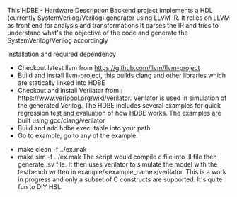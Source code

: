 This HDBE - Hardware Description Backend project implements a HDL (currently SystemVerilog/Verilog) generator using LLVM IR. 
It relies on LLVM as front end for analysis and transformations
It parses the IR and tries to understand what's the objective of the code and generate the SystemVerilog/Verilog accordingly

Installation and required dependency

- Checkout latest llvm from https://github.com/llvm/llvm-project
- Build and install llvm-project, this builds clang and other libraries which are statically linked into HDBE
- Checkout and install Verilator from : https://www.veripool.org/wiki/verilator. Verilator is used in simulation of the generated Verilog. The HDBE includes several examples for quick regression test and evaluation of how HDBE works. The examples are built using gcc/clang/verilator
- Build and add hdbe executable into your path
- Go to example, go to any of the example: 
+ make clean -f ../ex.mak
+ make sim -f ../ex.mak
The script would compile c file into .ll file then generate .sv file. It then uses verilator to simulate the model with the testbench written in example/<example_name>/verilator.
This is a work in progress and only a subset of C constructs are supported.
It's quite fun to DIY HSL. 

